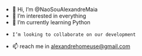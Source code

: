 - 👋 Hi, I’m @NaoSouAlexandreMaia
- 👀 I’m interested in everything
- 🌱 I’m currently learning Python
-     I’m looking to collaborate on our development
- 📫 reach me in alexandrehomeuse@gmail.com

<!---
NaoSouAlexandreMaia/NaoSouAlexandreMaia is a ✨ special ✨ repository because its `README.md` (this file) appears on your GitHub profile.
You can click the Preview link to take a look at your changes.
--->
